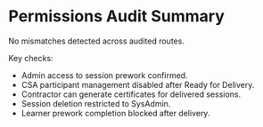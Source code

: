 # Permissions Audit Summary

No mismatches detected across audited routes.

Key checks:
- Admin access to session prework confirmed.
- CSA participant management disabled after Ready for Delivery.
- Contractor can generate certificates for delivered sessions.
- Session deletion restricted to SysAdmin.
- Learner prework completion blocked after delivery.

